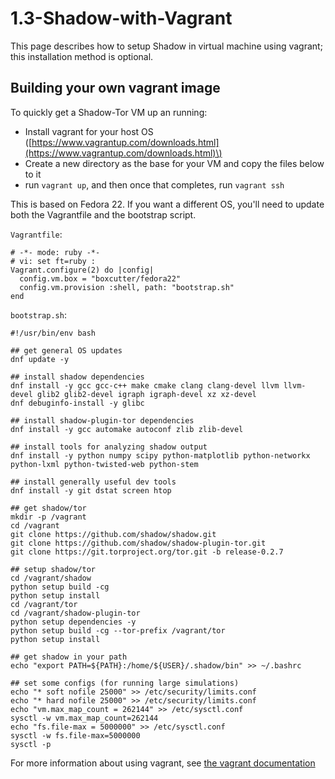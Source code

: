 # 1.3-Shadow-with-Vagrant

This page describes how to setup Shadow in virtual machine using vagrant; this installation method is optional.

## Building your own vagrant image

To quickly get a Shadow-Tor VM up an running:

* Install vagrant for your host OS \([https://www.vagrantup.com/downloads.html](https://www.vagrantup.com/downloads.html)\)
* Create a new directory as the base for your VM and copy the files below to it
* run `vagrant up`, and then once that completes, run `vagrant ssh`

This is based on Fedora 22. If you want a different OS, you'll need to update both the Vagrantfile and the bootstrap script.

`Vagrantfile`:

```text
# -*- mode: ruby -*-
# vi: set ft=ruby :
Vagrant.configure(2) do |config|
  config.vm.box = "boxcutter/fedora22"
  config.vm.provision :shell, path: "bootstrap.sh"
end
```

`bootstrap.sh`:

```text
#!/usr/bin/env bash

## get general OS updates
dnf update -y

## install shadow dependencies
dnf install -y gcc gcc-c++ make cmake clang clang-devel llvm llvm-devel glib2 glib2-devel igraph igraph-devel xz xz-devel
dnf debuginfo-install -y glibc

## install shadow-plugin-tor dependencies
dnf install -y gcc automake autoconf zlib zlib-devel

## install tools for analyzing shadow output
dnf install -y python numpy scipy python-matplotlib python-networkx python-lxml python-twisted-web python-stem

## install generally useful dev tools
dnf install -y git dstat screen htop

## get shadow/tor
mkdir -p /vagrant
cd /vagrant
git clone https://github.com/shadow/shadow.git
git clone https://github.com/shadow/shadow-plugin-tor.git
git clone https://git.torproject.org/tor.git -b release-0.2.7

## setup shadow/tor
cd /vagrant/shadow
python setup build -cg
python setup install
cd /vagrant/tor
cd /vagrant/shadow-plugin-tor
python setup dependencies -y
python setup build -cg --tor-prefix /vagrant/tor
python setup install

## get shadow in your path
echo "export PATH=${PATH}:/home/${USER}/.shadow/bin" >> ~/.bashrc

## set some configs (for running large simulations)
echo "* soft nofile 25000" >> /etc/security/limits.conf
echo "* hard nofile 25000" >> /etc/security/limits.conf
echo "vm.max_map_count = 262144" >> /etc/sysctl.conf
sysctl -w vm.max_map_count=262144
echo "fs.file-max = 5000000" >> /etc/sysctl.conf
sysctl -w fs.file-max=5000000
sysctl -p
```

For more information about using vagrant, see [the vagrant documentation](https://docs.vagrantup.com/)

